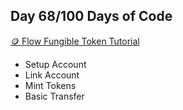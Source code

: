 ## Day 68/100 Days of Code

[🪙 Flow Fungible Token Tutorial](https://developers.flow.com/cadence/tutorial/06-fungible-tokens)

* Setup Account
* Link Account
* Mint Tokens
* Basic Transfer
